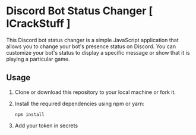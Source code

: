 # Discord Bot Status Changer [ ICrackStuff ]

This Discord bot status changer is a simple JavaScript application that allows you to change your bot's presence status on Discord. You can customize your bot's status to display a specific message or show that it is playing a particular game.

## Usage

1. Clone or download this repository to your local machine or fork it.

2. Install the required dependencies using npm or yarn:

   ```shell
   npm install
   ```
3. Add your token in secrets

